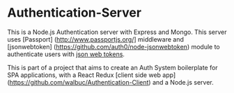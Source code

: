 # Authentication-Server

  This is a Node.js Authentication server with Express and Mongo.
  This server uses [Passport] (http://www.passportjs.org/] middleware and [jsonwebtoken] (https://github.com/auth0/node-jsonwebtoken) module to authenticate users
  with [json web tokens](jwt.io).

  This is part of a project that aims to create an Auth System boilerplate
  for SPA applications, with a React Redux [client side web app] (https://github.com/walbuc/Authentication-Client) and
  a Node.js server.

